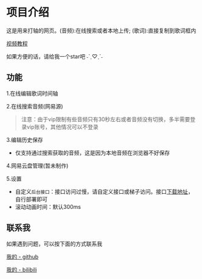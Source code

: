 # 项目介绍

这是用来打轴的网页。(音频):在线搜索或者本地上传; (歌词):直接复制到歌词框内

[视频教程](https://www.bilibili.com/video/BV1vf4y1c7co/?spm_id_from=333.999.0.0)

如果方便的话，请给我一个star吧 ˗ˋˏ♡ˎˊ˗

## 功能

1.在线编辑歌词时间轴

2.在线搜索音频(网易源)

> 注意：由于vip限制有些音频只有30秒左右或者音频没有切换，多半需要登录vip账号，其他情况可以不登录

3.编辑历史保存

- 仅支持通过搜索获取的音频，这是因为本地音频在浏览器不好保存

4.网易云盘管理(暂未制作)

5.设置

- 自定义`后台接口`：接口访问过慢，请自定义接口或梯子访问。接口[下载地址](https://github.com/Binaryify/NeteaseCloudMusicApi)，自行部署即可
- 滚动动画时间：默认300ms

## 联系我

如果遇到问题，可以按下面的方式联系我

[我的 - github](https://github.com/chenmijiang)

[我的 - bilibili](https://space.bilibili.com/442642038)
